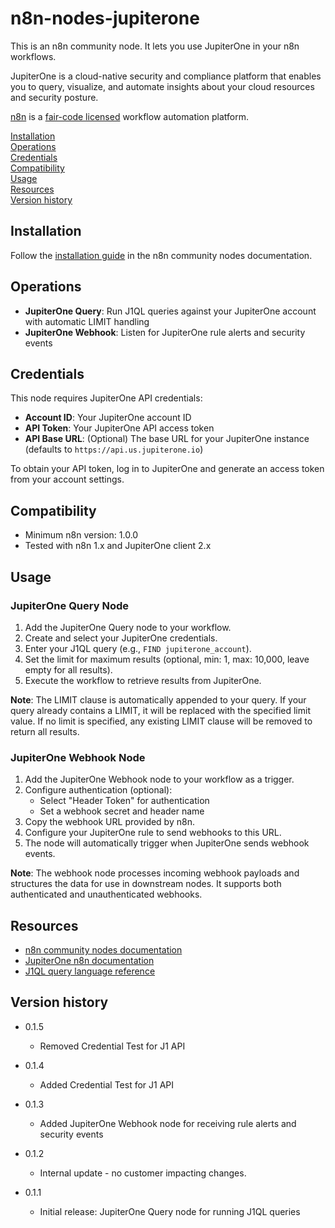 # n8n-nodes-jupiterone

This is an n8n community node. It lets you use JupiterOne in your n8n workflows.

JupiterOne is a cloud-native security and compliance platform that enables you to query, visualize, and automate insights about your cloud resources and security posture.

[n8n](https://n8n.io/) is a [fair-code licensed](https://docs.n8n.io/reference/license/) workflow automation platform.

[Installation](#installation)  
[Operations](#operations)  
[Credentials](#credentials)  
[Compatibility](#compatibility)  
[Usage](#usage)  
[Resources](#resources)  
[Version history](#version-history)  

## Installation

Follow the [installation guide](https://docs.n8n.io/integrations/community-nodes/installation/) in the n8n community nodes documentation.

## Operations

- **JupiterOne Query**: Run J1QL queries against your JupiterOne account with automatic LIMIT handling
- **JupiterOne Webhook**: Listen for JupiterOne rule alerts and security events

## Credentials

This node requires JupiterOne API credentials:
- **Account ID**: Your JupiterOne account ID
- **API Token**: Your JupiterOne API access token
- **API Base URL**: (Optional) The base URL for your JupiterOne instance (defaults to `https://api.us.jupiterone.io`)

To obtain your API token, log in to JupiterOne and generate an access token from your account settings.

## Compatibility

- Minimum n8n version: 1.0.0
- Tested with n8n 1.x and JupiterOne client 2.x

## Usage

### JupiterOne Query Node

1. Add the JupiterOne Query node to your workflow.
2. Create and select your JupiterOne credentials.
3. Enter your J1QL query (e.g., `FIND jupiterone_account`).
4. Set the limit for maximum results (optional, min: 1, max: 10,000, leave empty for all results).
5. Execute the workflow to retrieve results from JupiterOne.

**Note**: The LIMIT clause is automatically appended to your query. If your query already contains a LIMIT, it will be replaced with the specified limit value. If no limit is specified, any existing LIMIT clause will be removed to return all results.

### JupiterOne Webhook Node

1. Add the JupiterOne Webhook node to your workflow as a trigger.
2. Configure authentication (optional):
   - Select "Header Token" for authentication
   - Set a webhook secret and header name
3. Copy the webhook URL provided by n8n.
4. Configure your JupiterOne rule to send webhooks to this URL.
5. The node will automatically trigger when JupiterOne sends webhook events.

**Note**: The webhook node processes incoming webhook payloads and structures the data for use in downstream nodes. It supports both authenticated and unauthenticated webhooks.

## Resources

* [n8n community nodes documentation](https://docs.n8n.io/integrations/#community-nodes)
* [JupiterOne n8n documentation](https://docs.jupiterone.io/integrations/outbound-directory/n8n)
* [J1QL query language reference](https://docs.jupiterone.io/jupiterone-query-language/)

## Version history


- 0.1.5
  - Removed Credential Test for J1 API

- 0.1.4
  - Added Credential Test for J1 API

- 0.1.3
  - Added JupiterOne Webhook node for receiving rule alerts and security events

- 0.1.2
  - Internal update - no customer impacting changes. 

- 0.1.1
  - Initial release: JupiterOne Query node for running J1QL queries